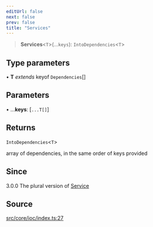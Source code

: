 ```yaml
---
editUrl: false
next: false
prev: false
title: "Services"
---
```


> **Services**\<`T`\>(...`keys`): `IntoDependencies`\<`T`\>

## Type parameters

• **T** *extends* keyof `Dependencies`[]

## Parameters

• ...**keys**: [`...T[]`]

## Returns

`IntoDependencies`\<`T`\>

array of dependencies, in the same order of keys provided

## Since

3.0.0
The plural version of [Service](../../../../../../v4/api/functions/service)

## Source

[src/core/ioc/index.ts:27](https://github.com/sern-handler/handler/blob/67bb4d4b9fa126f24874a3de1d4378e9fe9aca07/src/core/ioc/index.ts#L27)
